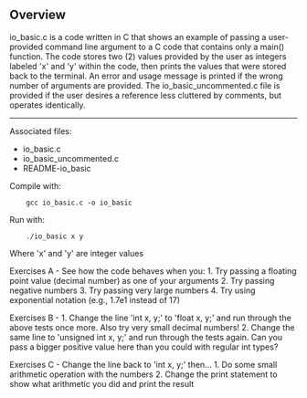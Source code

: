 ## Overview
io_basic.c is a code written in C that shows an example of passing a user-provided
	command line argument to a C code that contains only a main() function. The
	code stores two (2) values provided by the user as integers labeled 'x' and
	'y' within the code, then prints the values that were stored back to the
	terminal. An error and usage message is printed if the wrong number of
	arguments are provided. The io_basic_uncommented.c file is provided if the
	user desires a reference less cluttered by comments, but operates identically.

----------

Associated files:
- io_basic.c
- io_basic_uncommented.c
- README-io_basic

Compile with:
```
	gcc io_basic.c -o io_basic
```
Run with:
```
	./io_basic x y
```
   Where 'x' and 'y' are integer values

Exercises A - See how the code behaves when you:
	1. Try passing a floating point value (decimal number) as one of your arguments
	2. Try passing negative numbers
	3. Try passing very large numbers
	4. Try using exponential notation (e.g., 1.7e1 instead of 17)

Exercises B - 
	1. Change the line 'int x, y;' to 'float x, y;' and run through the above 
		tests once more. Also try very small decimal numbers!
	2. Change the same line to 'unsigned int x, y;' and run through the
		tests again. Can you pass a bigger positive value here than
		you could with regular int types?

Exercises C - Change the line back to 'int x, y;' then...
	1. Do some small arithmetic operation with the numbers
	2. Change the print statement to show what arithmetic you did and print the result
